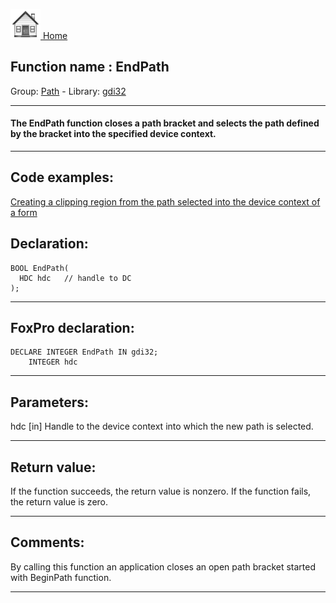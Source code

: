 [<img src="../../images/home.png"> Home ](https://github.com/VFPX/Win32API)  

## Function name : EndPath
Group: [Path](../../functions_group.md#Path)  -  Library: [gdi32](../../libraries.md#gdi32)  
***  


#### The EndPath function closes a path bracket and selects the path defined by the bracket into the specified device context.
***  


## Code examples:
[Creating a clipping region from the path selected into the device context of a form](../../samples/sample_144.md)  

## Declaration:
```foxpro  
BOOL EndPath(
  HDC hdc   // handle to DC
);  
```  
***  


## FoxPro declaration:
```foxpro  
DECLARE INTEGER EndPath IN gdi32;
	INTEGER hdc  
```  
***  


## Parameters:
hdc 
[in] Handle to the device context into which the new path is selected.  
***  


## Return value:
If the function succeeds, the return value is nonzero. If the function fails, the return value is zero.  
***  


## Comments:
By calling this function an application closes an open path bracket started with BeginPath function.  
  
***  

